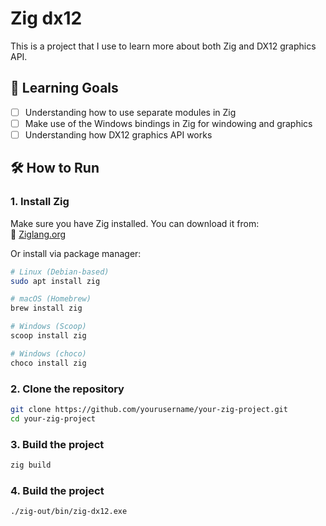 # Zig dx12

This is a project that I use to learn more about both Zig and DX12 graphics API.

## 🎯 Learning Goals
- [ ] Understanding how to use separate modules in Zig
- [ ] Make use of the Windows bindings in Zig for windowing and graphics
- [ ] Understanding how DX12 graphics API works

## 🛠️ How to Run
### **1. Install Zig**
Make sure you have Zig installed. You can download it from:  
🔗 [Ziglang.org](https://ziglang.org/download/)  

Or install via package manager:
```sh
# Linux (Debian-based)
sudo apt install zig

# macOS (Homebrew)
brew install zig

# Windows (Scoop)
scoop install zig

# Windows (choco)
choco install zig
```

### **2. Clone the repository**
```sh
git clone https://github.com/yourusername/your-zig-project.git
cd your-zig-project
```

### **3. Build the project**
```sh
zig build
```

### **4. Build the project**
```sh
./zig-out/bin/zig-dx12.exe
```